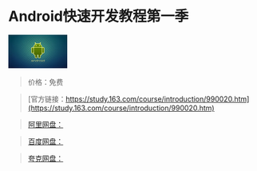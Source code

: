 # Android快速开发教程第一季

![img](../../../assets/study163/free/6630349784605584479.jpg)

> 价格：免费

> [官方链接：https://study.163.com/course/introduction/990020.htm](https://study.163.com/course/introduction/990020.htm)

> [阿里网盘：]()

> [百度网盘：]()

> [夸克网盘：]()
